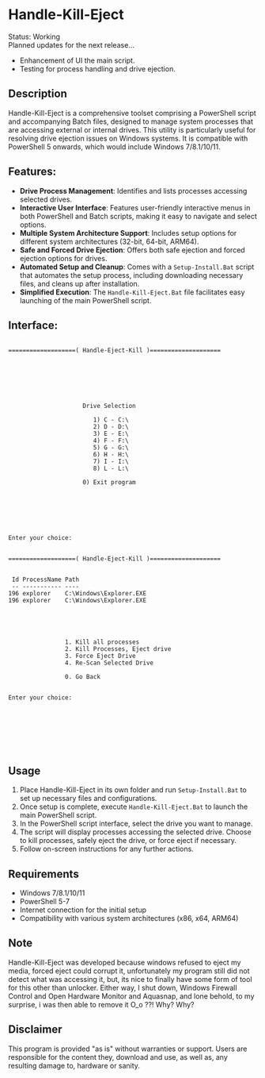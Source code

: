 # Handle-Kill-Eject
Status: Working
<br> Planned updates for the next release...
- Enhancement of UI the main script.
- Testing for process handling and drive ejection.

## Description
Handle-Kill-Eject is a comprehensive toolset comprising a PowerShell script and accompanying Batch files, designed to manage system processes that are accessing external or internal drives. This utility is particularly useful for resolving drive ejection issues on Windows systems. It is compatible with PowerShell 5 onwards, which would include Windows 7/8.1/10/11.

## Features:
- **Drive Process Management**: Identifies and lists processes accessing selected drives.
- **Interactive User Interface**: Features user-friendly interactive menus in both PowerShell and Batch scripts, making it easy to navigate and select options.
- **Multiple System Architecture Support**: Includes setup options for different system architectures (32-bit, 64-bit, ARM64).
- **Safe and Forced Drive Ejection**: Offers both safe ejection and forced ejection options for drives.
- **Automated Setup and Cleanup**: Comes with a `Setup-Install.Bat` script that automates the setup process, including downloading necessary files, and cleans up after installation.
- **Simplified Execution**: The `Handle-Kill-Eject.Bat` file facilitates easy launching of the main PowerShell script.

## Interface:
```

===================( Handle-Eject-Kill )====================







                     Drive Selection

                        1) C - C:\
                        2) D - D:\
                        3) E - E:\
                        4) F - F:\
                        5) G - G:\
                        6) H - H:\
                        7) I - I:\
                        8) L - L:\

                     0) Exit program







Enter your choice:

```
```

===================( Handle-Eject-Kill )====================


 Id ProcessName Path
 -- ----------- ----
196 explorer    C:\Windows\Explorer.EXE
196 explorer    C:\Windows\Explorer.EXE





                1. Kill all processes
                2. Kill Processes, Eject drive
                3. Force Eject Drive
                4. Re-Scan Selected Drive

                0. Go Back


Enter your choice:








```

## Usage
1. Place Handle-Kill-Eject in its own folder and run `Setup-Install.Bat` to set up necessary files and configurations.
2. Once setup is complete, execute `Handle-Kill-Eject.Bat` to launch the main PowerShell script.
3. In the PowerShell script interface, select the drive you want to manage.
4. The script will display processes accessing the selected drive. Choose to kill processes, safely eject the drive, or force eject if necessary.
5. Follow on-screen instructions for any further actions.

## Requirements
- Windows 7/8.1/10/11
- PowerShell 5-7
- Internet connection for the initial setup
- Compatibility with various system architectures (x86, x64, ARM64)

## Note
Handle-Kill-Eject was developed because windows refused to eject my media, forced eject could corrupt it, unfortunately my program still did not detect what was accessing it, but, its nice to finally have some form of tool for this other than unlocker. Either way, I shut down, Windows Firewall Control and Open Hardware Monitor and Aquasnap, and lone behold, to my surprise, i was then able to remove it O_o ??! Why? Why?

## Disclaimer
This program is provided "as is" without warranties or support. Users are responsible for the content they, download and use, as well as, any resulting damage to, hardware or sanity.
